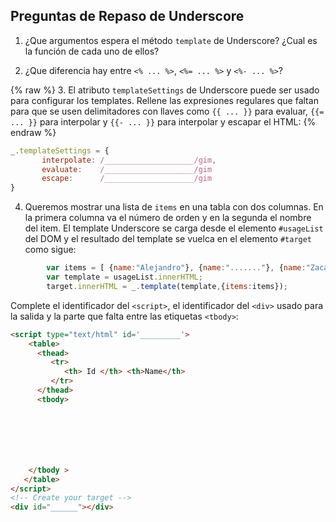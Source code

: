 ## Preguntas de Repaso de Underscore

1.  ¿Que argumentos espera el método `template` de Underscore? ¿Cual es
    la función de cada uno de ellos?

2.  ¿Que diferencia hay entre `<% ... %>`, `<%= ... %>` y `<%- ... %>`?

{% raw %}
3.  El atributo `templateSettings` de Underscore puede ser usado para
    configurar los templates. Rellene las expresiones regulares que
    faltan para que se usen delimitadores con llaves como `{{ ... }}`
    para evaluar, `{{= ... }}` para interpolar y `{{- ... }}` para
    interpolar y escapar el HTML:
{% endraw %}


```javascript
_.templateSettings = {
       interpolate: /____________________/gim,
       evaluate:    /____________________/gim
       escape:      /____________________/gim
}
```

4.  Queremos mostrar una lista de `items` en una tabla con dos columnas.
    En la primera columna va el número de orden y en la segunda el
    nombre del item. El template Underscore se carga desde el elemento
    `#usageList` del DOM y el resultado del template se vuelca en el
    elemento `#target` como sigue:

```javascript
        var items = [ {name:"Alejandro"}, {name:"......."}, {name:"Zacarias"} ];
        var template = usageList.innerHTML;
        target.innerHTML = _.template(template,{items:items});
```

Complete el identificador del `<script>`, el identificador del
`<div>` usado para la salida y la parte que falta entre las
etiquetas `<tbody>`:


```html
<script type="text/html" id='_________'>
    <table>
      <thead>
         <tr>
            <th> Id </th> <th>Name</th>
         </tr>
      </thead>
      <tbody>







    </tbody >
   </table>
</script>
<!-- Create your target -->
<div id="______"></div>
```

